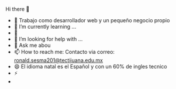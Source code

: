 Hi there 👋



- 🔭 Trabajo como desarrollador web y un pequeño negocio propio
- 🌱 I’m currently learning ...
- 👯 
- 🤔 I’m looking for help with ...
- 💬 Ask me abou
- 📫 How to reach me: Contacto via correo: ronald.sesma201@tectijuana.edu.mx
- 😄 El idioma natal es el Español y con un 60% de ingles tecnico
- ⚡ 
- 
